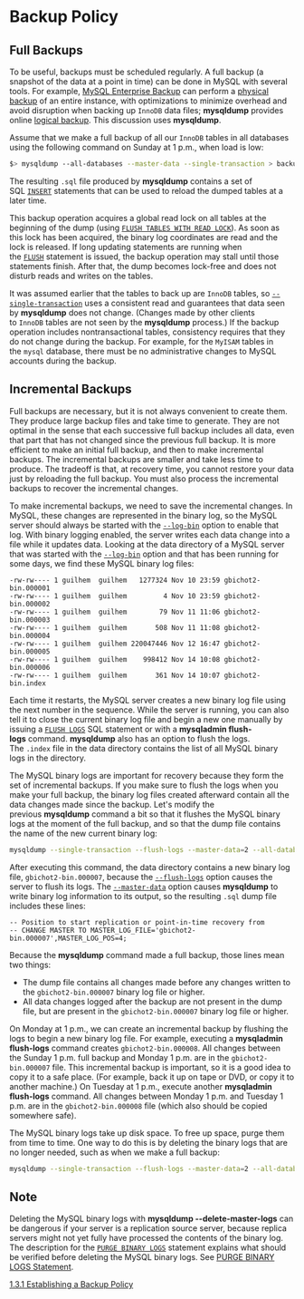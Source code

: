 # Backup Policy

## Full Backups

To be useful, backups must be scheduled regularly. A full backup (a snapshot of the data at a point in time) can be done in MySQL with several tools. For example, [MySQL Enterprise Backup](https://dev.mysql.com/doc/refman/5.7/en/mysql-enterprise-backup.html) can perform a [physical backup](https://dev.mysql.com/doc/refman/5.7/en/glossary.html#glos_physical_backup) of an entire instance, with optimizations to minimize overhead and avoid disruption when backing up `InnoDB` data files; **mysqldump** provides online [logical backup](https://dev.mysql.com/doc/refman/5.7/en/glossary.html#glos_logical_backup). This discussion uses **mysqldump**.

Assume that we make a full backup of all our `InnoDB` tables in all databases using the following command on Sunday at 1 p.m., when load is low:

```bash
$> mysqldump --all-databases --master-data --single-transaction > backup_sunday_1_PM.sql
```

The resulting `.sql` file produced by **mysqldump** contains a set of SQL [`INSERT`](https://dev.mysql.com/doc/refman/5.7/en/insert.html) statements that can be used to reload the dumped tables at a later time.

This backup operation acquires a global read lock on all tables at the beginning of the dump (using [`FLUSH TABLES WITH READ LOCK`](https://dev.mysql.com/doc/refman/5.7/en/flush.html#flush-tables-with-read-lock)). As soon as this lock has been acquired, the binary log coordinates are read and the lock is released. If long updating statements are running when the [`FLUSH`](https://dev.mysql.com/doc/refman/5.7/en/flush.html) statement is issued, the backup operation may stall until those statements finish. After that, the dump becomes lock-free and does not disturb reads and writes on the tables.

It was assumed earlier that the tables to back up are `InnoDB` tables, so [`--single-transaction`](https://dev.mysql.com/doc/refman/5.7/en/mysqldump.html#option_mysqldump_single-transaction) uses a consistent read and guarantees that data seen by **mysqldump** does not change. (Changes made by other clients to `InnoDB` tables are not seen by the **mysqldump** process.) If the backup operation includes nontransactional tables, consistency requires that they do not change during the backup. For example, for the `MyISAM` tables in the `mysql` database, there must be no administrative changes to MySQL accounts during the backup.

## Incremental Backups

Full backups are necessary, but it is not always convenient to create them. They produce large backup files and take time to generate. They are not optimal in the sense that each successive full backup includes all data, even that part that has not changed since the previous full backup. It is more efficient to make an initial full backup, and then to make incremental backups. The incremental backups are smaller and take less time to produce. The tradeoff is that, at recovery time, you cannot restore your data just by reloading the full backup. You must also process the incremental backups to recover the incremental changes.

To make incremental backups, we need to save the incremental changes. In MySQL, these changes are represented in the binary log, so the MySQL server should always be started with the [`--log-bin`](https://dev.mysql.com/doc/refman/5.7/en/replication-options-binary-log.html#option_mysqld_log-bin) option to enable that log. With binary logging enabled, the server writes each data change into a file while it updates data. Looking at the data directory of a MySQL server that was started with the [`--log-bin`](https://dev.mysql.com/doc/refman/5.7/en/replication-options-binary-log.html#option_mysqld_log-bin) option and that has been running for some days, we find these MySQL binary log files:

```simple
-rw-rw---- 1 guilhem  guilhem   1277324 Nov 10 23:59 gbichot2-bin.000001
-rw-rw---- 1 guilhem  guilhem         4 Nov 10 23:59 gbichot2-bin.000002
-rw-rw---- 1 guilhem  guilhem        79 Nov 11 11:06 gbichot2-bin.000003
-rw-rw---- 1 guilhem  guilhem       508 Nov 11 11:08 gbichot2-bin.000004
-rw-rw---- 1 guilhem  guilhem 220047446 Nov 12 16:47 gbichot2-bin.000005
-rw-rw---- 1 guilhem  guilhem    998412 Nov 14 10:08 gbichot2-bin.000006
-rw-rw---- 1 guilhem  guilhem       361 Nov 14 10:07 gbichot2-bin.index
```

Each time it restarts, the MySQL server creates a new binary log file using the next number in the sequence. While the server is running, you can also tell it to close the current binary log file and begin a new one manually by issuing a [`FLUSH LOGS`](https://dev.mysql.com/doc/refman/5.7/en/flush.html#flush-logs) SQL statement or with a **mysqladmin flush-logs** command. **mysqldump** also has an option to flush the logs. The `.index` file in the data directory contains the list of all MySQL binary logs in the directory.

The MySQL binary logs are important for recovery because they form the set of incremental backups. If you make sure to flush the logs when you make your full backup, the binary log files created afterward contain all the data changes made since the backup. Let's modify the previous **mysqldump** command a bit so that it flushes the MySQL binary logs at the moment of the full backup, and so that the dump file contains the name of the new current binary log:

```bash
mysqldump --single-transaction --flush-logs --master-data=2 --all-databases > backup_sunday_1_PM.sql
```

After executing this command, the data directory contains a new binary log file, `gbichot2-bin.000007`, because the [`--flush-logs`](https://dev.mysql.com/doc/refman/5.7/en/mysqldump.html#option_mysqldump_flush-logs) option causes the server to flush its logs. The [`--master-data`](https://dev.mysql.com/doc/refman/5.7/en/mysqldump.html#option_mysqldump_master-data) option causes **mysqldump** to write binary log information to its output, so the resulting `.sql` dump file includes these lines:

```simple
-- Position to start replication or point-in-time recovery from
-- CHANGE MASTER TO MASTER_LOG_FILE='gbichot2-bin.000007',MASTER_LOG_POS=4;
```

Because the **mysqldump** command made a full backup, those lines mean two things:

- The dump file contains all changes made before any changes written to the `gbichot2-bin.000007` binary log file or higher.
- All data changes logged after the backup are not present in the dump file, but are present in the `gbichot2-bin.000007` binary log file or higher.

On Monday at 1 p.m., we can create an incremental backup by flushing the logs to begin a new binary log file. For example, executing a **mysqladmin flush-logs** command creates `gbichot2-bin.000008`. All changes between the Sunday 1 p.m. full backup and Monday 1 p.m. are in the `gbichot2-bin.000007` file. This incremental backup is important, so it is a good idea to copy it to a safe place. (For example, back it up on tape or DVD, or copy it to another machine.) On Tuesday at 1 p.m., execute another **mysqladmin flush-logs** command. All changes between Monday 1 p.m. and Tuesday 1 p.m. are in the `gbichot2-bin.000008` file (which also should be copied somewhere safe).

The MySQL binary logs take up disk space. To free up space, purge them from time to time. One way to do this is by deleting the binary logs that are no longer needed, such as when we make a full backup:

```bash
mysqldump --single-transaction --flush-logs --master-data=2 --all-databases --delete-master-logs > backup_sunday_1_PM.sql
```

## Note

Deleting the MySQL binary logs with **mysqldump --delete-master-logs** can be dangerous if your server is a replication source server, because replica servers might not yet fully have processed the contents of the binary log. The description for the [`PURGE BINARY LOGS`](https://dev.mysql.com/doc/refman/5.7/en/purge-binary-logs.html) statement explains what should be verified before deleting the MySQL binary logs. See [PURGE BINARY LOGS Statement](https://dev.mysql.com/doc/refman/5.7/en/purge-binary-logs.html).

[1.3.1 Establishing a Backup Policy](https://dev.mysql.com/doc/mysql-backup-excerpt/5.7/en/backup-policy.html)
